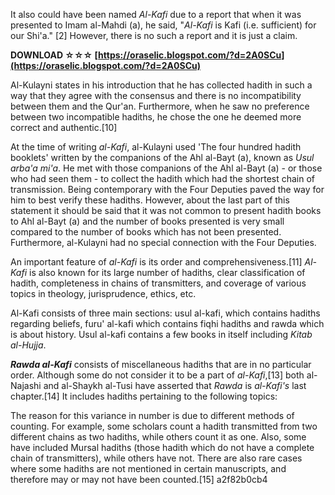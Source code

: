 
 
It also could have been named *Al-Kafi* due to a report that when it was presented to Imam al-Mahdi (a), he said, "*Al-Kafi* is Kafi (i.e. sufficient) for our Shi'a." [2] However, there is no such a report and it is just a claim.
 
**DOWNLOAD ☆☆☆ [https://oraselic.blogspot.com/?d=2A0SCu](https://oraselic.blogspot.com/?d=2A0SCu)**


 
Al-Kulayni states in his introduction that he has collected hadith in such a way that they agree with the consensus and there is no incompatibility between them and the Qur'an. Furthermore, when he saw no preference between two incompatible hadiths, he chose the one he deemed more correct and authentic.[10]
 
At the time of writing *al-Kafi*, al-Kulayni used 'The four hundred hadith booklets' written by the companions of the Ahl al-Bayt (a), known as *Usul arba'a mi'a*. He met with those companions of the Ahl al-Bayt (a) - or those who had seen them - to collect the hadith which had the shortest chain of transmission. Being contemporary with the Four Deputies paved the way for him to best verify these hadiths. However, about the last part of this statement it should be said that it was not common to present hadith books to Ahl al-Bayt (a) and the number of books presented is very small compared to the number of books which has not been presented. Furthermore, al-Kulayni had no special connection with the Four Deputies.
 
An important feature of *al-Kafi* is its order and comprehensiveness.[11] *Al-Kafi* is also known for its large number of hadiths, clear classification of hadith, completeness in chains of transmitters, and coverage of various topics in theology, jurisprudence, ethics, etc.

Al-Kafi consists of three main sections: usul al-kafi, which contains hadiths regarding beliefs, furu' al-kafi which contains fiqhi hadiths and rawda which is about history. Usul al-kafi contains a few books in itself including *Kitab al-Hujja*.
 
***Rawda al-Kafi*** consists of miscellaneous hadiths that are in no particular order. Although some do not consider it to be a part of *al-Kafi*,[13] both al-Najashi and al-Shaykh al-Tusi have asserted that *Rawda* is *al-Kafi's* last chapter.[14] It includes hadiths pertaining to the following topics:
 
The reason for this variance in number is due to different methods of counting. For example, some scholars count a hadith transmitted from two different chains as two hadiths, while others count it as one. Also, some have included Mursal hadiths (those hadith which do not have a complete chain of transmitters), while others have not. There are also rare cases where some hadiths are not mentioned in certain manuscripts, and therefore may or may not have been counted.[15]
 a2f82b0cb4
 
